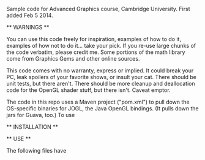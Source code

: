 Sample code for Advanced Graphics course, Cambridge University.
First added Feb 5 2014.

** WARNINGS **

You can use this code freely for inspiration, examples of how to do it, examples of how not to do it... take your pick.  If you re-use large chunks of the code verbatim, please credit me.  Some portions of the math library come from Graphics Gems and other online sources.

This code comes with no warranty, express or implied.  It could break your PC, leak spoilers of your favorite shows, or insult your cat.  There should be unit tests, but there aren't.  There should be more cleanup and deallocation code for the OpenGL shader stuff, but there isn't.  Caveat emptor.

The code in this repo uses a Maven project ("pom.xml") to pull down the OS-specific binaries for JOGL, the Java OpenGL bindings.  (It pulls down the jars for Guava, too.)  To use 

** INSTALLATION **



** USE **

The following files have 